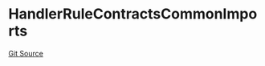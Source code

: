 # HandlerRuleContractsCommonImports
[Git Source](https://github.com/thrackle-io/tron/blob/a32755ef70ede3dfc3a49e226e4b15ac07a36ebd/src/client/token/handler/ruleContracts/HandlerRuleContractsCommonImports.sol)


